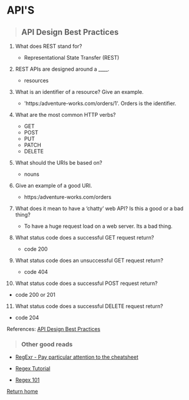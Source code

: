 # API'S

> ## API Design Best Practices

1. What does REST stand for?
   * Representational State Transfer (REST)

2. REST APIs are designed around a ____.
   * resources

3. What is an identifier of a resource? Give an example.
   * 'https:/adventure-works.com/orders/1'. Orders is the identifier.

4. What are the most common HTTP verbs?
   * GET 
   * POST 
   * PUT 
   * PATCH 
   * DELETE

5. What should the URIs be based on?
   * nouns

6. Give an example of a good URI.
   * https:/adventure-works.com/orders

7. What does it mean to have a ‘chatty’ web API? Is this a good or a bad thing?
   * To have a huge request load on a web server. Its a bad thing.

8. What status code does a successful GET request return?
   * code 200

9. What status code does an unsuccessful GET request return?
   * code 404

10. What status code does a successful POST request return?
   * code 200 or 201

11. What status code does a successful DELETE request return?
   * code 204

References:
[API Design Best Practices](https://docs.microsoft.com/en-us/azure/architecture/best-practices/api-design)

> ### Other good reads

* [RegExr - Pay particular attention to the cheatsheet](https://regexr.com/)

* [Regex Tutorial](https://medium.com/factory-mind/regex-tutorial-a-simple-cheatsheet-by-examples-649dc1c3f285)

* [Regex 101](https://regex101.com/)



[Return home](../README.md)
